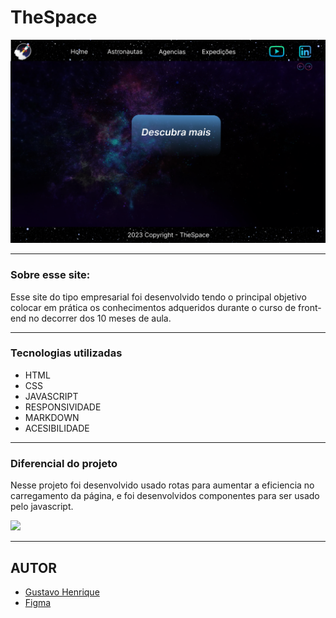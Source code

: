 # TheSpace

![](./imgsReadme/TheSpace.png)

---

### Sobre esse site:

Esse site do tipo empresarial foi desenvolvido tendo o principal objetivo colocar em prática os conhecimentos adqueridos durante o curso de front-end no decorrer dos 10 meses de aula.

---
### Tecnologias utilizadas

- HTML
- CSS
- JAVASCRIPT
- RESPONSIVIDADE
- MARKDOWN
- ACESIBILIDADE
---

### Diferencial do projeto

Nesse projeto foi desenvolvido usado rotas para aumentar a eficiencia no carregamento da página, e foi desenvolvidos componentes para ser usado pelo javascript. 

![](./imgReadme/Formulario.png)

---
## AUTOR

- [Gustavo Henrique](https://github.com/GustavoHenriqueProjects)
- [Figma](https://www.figma.com/file/WSqR34kePsAVhFj7WXl9c5/The-Space?type=design&node-id=1%3A5&t=MRdHrJUuQQcKKzye-1
) 

